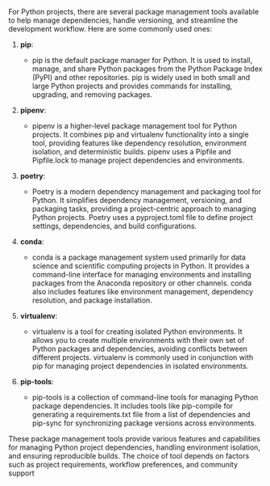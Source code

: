 For Python projects, there are several package management tools available to help manage dependencies, handle versioning, and streamline the development workflow. Here are some commonly used ones:

1. **pip**:
   - pip is the default package manager for Python. It is used to install, manage, and share Python packages from the Python Package Index (PyPI) and other repositories. pip is widely used in both small and large Python projects and provides commands for installing, upgrading, and removing packages.

2. **pipenv**:
   - pipenv is a higher-level package management tool for Python projects. It combines pip and virtualenv functionality into a single tool, providing features like dependency resolution, environment isolation, and deterministic builds. pipenv uses a Pipfile and Pipfile.lock to manage project dependencies and environments.

3. **poetry**:
   - Poetry is a modern dependency management and packaging tool for Python. It simplifies dependency management, versioning, and packaging tasks, providing a project-centric approach to managing Python projects. Poetry uses a pyproject.toml file to define project settings, dependencies, and build configurations.

4. **conda**:
   - conda is a package management system used primarily for data science and scientific computing projects in Python. It provides a command-line interface for managing environments and installing packages from the Anaconda repository or other channels. conda also includes features like environment management, dependency resolution, and package installation.

5. **virtualenv**:
   - virtualenv is a tool for creating isolated Python environments. It allows you to create multiple environments with their own set of Python packages and dependencies, avoiding conflicts between different projects. virtualenv is commonly used in conjunction with pip for managing project dependencies in isolated environments.

6. **pip-tools**:
   - pip-tools is a collection of command-line tools for managing Python package dependencies. It includes tools like pip-compile for generating a requirements.txt file from a list of dependencies and pip-sync for synchronizing package versions across environments.

These package management tools provide various features and capabilities for managing Python project dependencies, handling environment isolation, and ensuring reproducible builds. The choice of tool depends on factors such as project requirements, workflow preferences, and community support
